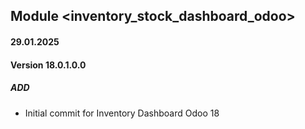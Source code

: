 ## Module <inventory_stock_dashboard_odoo>

#### 29.01.2025
#### Version 18.0.1.0.0
##### ADD
- Initial commit for Inventory Dashboard Odoo 18
